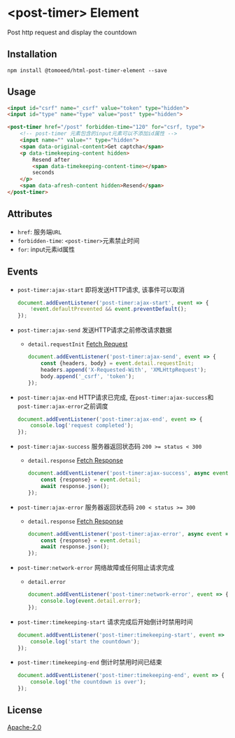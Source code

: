# &lt;post-timer&gt; Element

Post http request and display the countdown

## Installation
```text
npm install @tomoeed/html-post-timer-element --save
```

## Usage
```html
<input id="csrf" name="_csrf" value="token" type="hidden">
<input id="type" name="type" value="post" type="hidden">

<post-timer href="/post" forbidden-time="120" for="csrf, type">
    <!-- post-timer 元素包含的input元素可以不添加id属性 -->
    <input name="" value="" type="hidden">
    <span data-original-content>Get captcha</span>
    <p data-timekeeping-content hidden>
        Resend after
        <span data-timekeeping-content-time></span>
        seconds
    </p>
    <span data-afresh-content hidden>Resend</span>
</post-timer>
```
## Attributes
- `href`: 服务端`URL`
- `forbidden-time`: `<post-timer>`元素禁止时间
- `for`: input元素id属性

## Events
- `post-timer:ajax-start` 即将发送HTTP请求, 该事件可以取消
  ```javascript
  document.addEventListener('post-timer:ajax-start', event => {
      !event.defaultPrevented && event.preventDefault();
  });
  ```
  
- `post-timer:ajax-send` 发送HTTP请求之前修改请求数据
  - `detail.requestInit` [Fetch Request](https://developer.mozilla.org/en-US/docs/Web/API/Request)
      ```javascript
      document.addEventListener('post-timer:ajax-send', event => {
          const {headers, body} = event.detail.requestInit;
          headers.append('X-Requested-With', 'XMLHttpRequest');
          body.append('_csrf', 'token');
      });
      ```
    
- `post-timer:ajax-end` HTTP请求已完成, 在`post-timer:ajax-success`和`post-timer:ajax-error`之前调度
  ```javascript
  document.addEventListener('post-timer:ajax-end', event => {
      console.log('request completed');
  });
  ```
  
- `post-timer:ajax-success` 服务器返回状态码 `200 >= status < 300`
  - `detail.response` [Fetch Response](https://developer.mozilla.org/en-US/docs/Web/API/Response)
    ```javascript
    document.addEventListener('post-timer:ajax-success', async event => {
        const {response} = event.detail;
        await response.json();
    });
    ```

- `post-timer:ajax-error` 服务器返回状态码 `200 < status >= 300`
  - `detail.response` [Fetch Response](https://developer.mozilla.org/en-US/docs/Web/API/Response)
    ```javascript
    document.addEventListener('post-timer:ajax-error', async event => {
        const {response} = event.detail;
        await response.json();
    });
    ```
- `post-timer:network-error` 网络故障或任何阻止请求完成
  - `detail.error`
    ```javascript
    document.addEventListener('post-timer:network-error', event => {
        console.log(event.detail.error);
    });
    ```
    
- `post-timer:timekeeping-start` 请求完成后开始倒计时禁用时间
  ```javascript
  document.addEventListener('post-timer:timekeeping-start', event => {
      console.log('start the countdown');
  });
  ```

- `post-timer:timekeeping-end` 倒计时禁用时间已结束
  ```javascript
  document.addEventListener('post-timer:timekeeping-end', event => {
      console.log('the countdown is over');
  });
  ```
  
## License
[Apache-2.0](https://github.com/meshareL/html-post-timer-element/blob/master/LICENSE)
